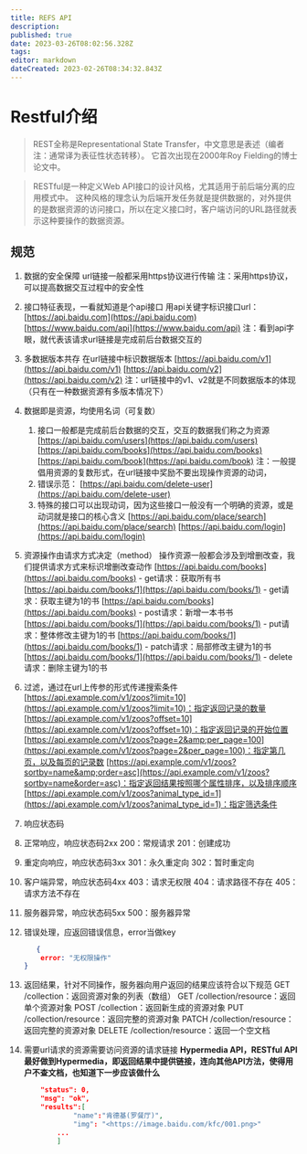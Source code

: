 ```yaml
---
title: REFS API
description: 
published: true
date: 2023-03-26T08:02:56.328Z
tags: 
editor: markdown
dateCreated: 2023-02-26T08:34:32.843Z
---
```


# Restful介绍

> REST全称是Representational State Transfer，中文意思是表述（编者注：通常译为表征性状态转移）。 它首次出现在2000年Roy Fielding的博士论文中。

> RESTful是一种定义Web API接口的设计风格，尤其适用于前后端分离的应用模式中。 这种风格的理念认为后端开发任务就是提供数据的，对外提供的是数据资源的访问接口，所以在定义接口时，客户端访问的URL路径就表示这种要操作的数据资源。

## 规范

1. 数据的安全保障
    url链接一般都采用https协议进行传输 注：采用https协议，可以提高数据交互过程中的安全性
2. 接口特征表现，一看就知道是个api接口
	用api关键字标识接口url：
  [https://api.baidu.com](https://api.baidu.com)
  [https://www.baidu.com/api](https://www.baidu.com/api)
  注：看到api字眼，就代表该请求url链接是完成前后台数据交互的
3. 多数据版本共存
    在url链接中标识数据版本
    [https://api.baidu.com/v1](https://api.baidu.com/v1)
    [https://api.baidu.com/v2](https://api.baidu.com/v2)
    注：url链接中的v1、v2就是不同数据版本的体现（只有在一种数据资源有多版本情况下）
4. 数据即是资源，均使用名词（可复数）
    1. 接口一般都是完成前后台数据的交互，交互的数据我们称之为资源
        [https://api.baidu.com/users](https://api.baidu.com/users)
        [https://api.baidu.com/books](https://api.baidu.com/books)
        [https://api.baidu.com/book](https://api.baidu.com/book)
        注：一般提倡用资源的复数形式，在url链接中奖励不要出现操作资源的动词，
    2. 错误示范：
        [https://api.baidu.com/delete-user](https://api.baidu.com/delete-user)
    3. 特殊的接口可以出现动词，因为这些接口一般没有一个明确的资源，或是动词就是接口的核心含义
        [https://api.baidu.com/place/search](https://api.baidu.com/place/search)
        [https://api.baidu.com/login](https://api.baidu.com/login)
5. 资源操作由请求方式决定（method）
	操作资源一般都会涉及到增删改查，我们提供请求方式来标识增删改查动作
	[https://api.baidu.com/books](https://api.baidu.com/books) - get请求：获取所有书 		
  [https://api.baidu.com/books/1](https://api.baidu.com/books/1) - get请求：获取主键为1的书 
  [https://api.baidu.com/books](https://api.baidu.com/books) - post请求：新增一本书书 
  [https://api.baidu.com/books/1](https://api.baidu.com/books/1) - put请求：整体修改主键为1的书 
  [https://api.baidu.com/books/1](https://api.baidu.com/books/1) - patch请求：局部修改主键为1的书 
  [https://api.baidu.com/books/1](https://api.baidu.com/books/1) - delete请求：删除主键为1的书
  
6. 过滤，通过在url上传参的形式传递搜索条件
    [https://api.example.com/v1/zoos?limit=10](https://api.example.com/v1/zoos?limit=10)：指定返回记录的数量
    [https://api.example.com/v1/zoos?offset=10](https://api.example.com/v1/zoos?offset=10)：指定返回记录的开始位置
    [https://api.example.com/v1/zoos?page=2&amp;per_page=100](https://api.example.com/v1/zoos?page=2&per_page=100)：指定第几页，以及每页的记录数
    [https://api.example.com/v1/zoos?sortby=name&amp;order=asc](https://api.example.com/v1/zoos?sortby=name&order=asc)：指定返回结果按照哪个属性排序，以及排序顺序
    [https://api.example.com/v1/zoos?animal_type_id=1](https://api.example.com/v1/zoos?animal_type_id=1)：指定筛选条件
7. 响应状态码
8. 正常响应，响应状态码2xx
    200：常规请求
    201：创建成功
9. 重定向响应，响应状态码3xx
    301：永久重定向
    302：暂时重定向
10. 客户端异常，响应状态码4xx
     403：请求无权限 404：请求路径不存在 405：请求方法不存在
11. 服务器异常，响应状态码5xx
     500：服务器异常
12. 错误处理，应返回错误信息，error当做key
     ```json
		{
         error: "无权限操作"
     }
     ```
13. 返回结果，针对不同操作，服务器向用户返回的结果应该符合以下规范
     GET /collection：返回资源对象的列表（数组） GET /collection/resource：返回单个资源对象 POST /collection：返回新生成的资源对象 PUT /collection/resource：返回完整的资源对象 PATCH /collection/resource：返回完整的资源对象 DELETE /collection/resource：返回一个空文档
14. 需要url请求的资源需要访问资源的请求链接
     **Hypermedia API，RESTful API最好做到Hypermedia，即返回结果中提供链接，连向其他API方法，使得用户不查文档，也知道下一步应该做什么**
     ```json
         "status": 0,
         "msg": "ok",
         "results":[
                 "name":"肯德基(罗餐厅)",
                 "img": "<https://image.baidu.com/kfc/001.png>"
             ...
             ]
     ```